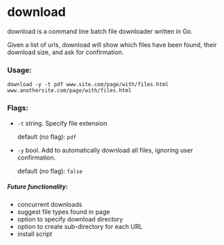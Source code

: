 # download

download is a command line batch file downloader written in Go.

Given a list of urls, download will show which files have been found, their download size, and ask for confirmation.
  
### Usage:

`download -y -t pdf www.site.com/page/with/files.html www.anothersite.com/page/with/files.html`  
    
### Flags:
  - `-t` string. Specify file extension 
  
    default (no flag): `pdf`
    
  - `-y` bool. Add to automatically download all files, ignoring user confirmation.
    
    default (no flag): `false` 

##### Future functionality:
  - concurrent downloads
  - suggest file types found in page
  - option to specify download directory
  - option to create sub-directory for each URL
  - install script